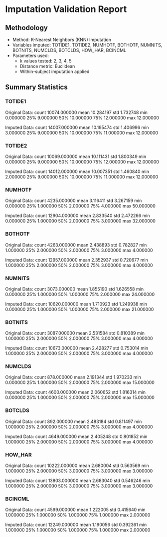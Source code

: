 # Imputation Validation Report

## Methodology

- Method: K-Nearest Neighbors (KNN) Imputation
- Variables imputed: TOTIDE1, TOTIDE2, NUMHOTF, BOTHOTF, NUMNITS, BOTNITS, NUMCLDS, BOTCLDS, HOW_HAR, BCINCML
- Parameters used:
  - k values tested: 2, 3, 4, 5
  - Distance metric: Euclidean
  - Within-subject imputation applied

## Summary Statistics

### TOTIDE1

Original Data:
count    10074.000000
mean        10.284197
std          1.732748
min          0.000000
25%          9.000000
50%         10.000000
75%         12.000000
max         12.000000

Imputed Data:
count    14007.000000
mean        10.195474
std          1.406996
min          3.000000
25%          9.000000
50%         10.000000
75%         11.000000
max         12.000000


### TOTIDE2

Original Data:
count    10069.000000
mean        10.111431
std          1.800349
min          0.000000
25%          9.000000
50%         10.000000
75%         12.000000
max         12.000000

Imputed Data:
count    14012.000000
mean        10.007351
std          1.460840
min          2.000000
25%          9.000000
50%         10.000000
75%         11.000000
max         12.000000


### NUMHOTF

Original Data:
count    4235.000000
mean        3.116411
std         3.267159
min         0.000000
25%         1.000000
50%         2.000000
75%         4.000000
max        50.000000

Imputed Data:
count    12904.000000
mean         2.833540
std          2.472266
min          0.000000
25%          1.000000
50%          2.000000
75%          3.000000
max         32.000000


### BOTHOTF

Original Data:
count    4263.000000
mean        2.438893
std         0.782827
min         1.000000
25%         2.000000
50%         2.000000
75%         3.000000
max         4.000000

Imputed Data:
count    12957.000000
mean         2.352937
std          0.720677
min          1.000000
25%          2.000000
50%          2.000000
75%          3.000000
max          4.000000


### NUMNITS

Original Data:
count    3073.000000
mean        1.855190
std         1.626558
min         0.000000
25%         1.000000
50%         1.000000
75%         2.000000
max        24.000000

Imputed Data:
count    10620.000000
mean         1.710923
std          1.249938
min          0.000000
25%          1.000000
50%          1.000000
75%          2.000000
max         21.000000


### BOTNITS

Original Data:
count    3087.000000
mean        2.531584
std         0.810389
min         1.000000
25%         2.000000
50%         2.000000
75%         3.000000
max         4.000000

Imputed Data:
count    10673.000000
mean         2.428277
std          0.753014
min          1.000000
25%          2.000000
50%          2.000000
75%          3.000000
max          4.000000


### NUMCLDS

Original Data:
count    878.000000
mean       2.191344
std        1.970233
min        0.000000
25%        1.000000
50%        2.000000
75%        2.000000
max       15.000000

Imputed Data:
count    4600.000000
mean        2.060652
std         1.816314
min         0.000000
25%         1.000000
50%         2.000000
75%         2.000000
max        15.000000


### BOTCLDS

Original Data:
count    892.000000
mean       2.483184
std        0.811497
min        1.000000
25%        2.000000
50%        2.000000
75%        3.000000
max        4.000000

Imputed Data:
count    4649.000000
mean        2.405248
std         0.801852
min         1.000000
25%         2.000000
50%         2.000000
75%         3.000000
max         4.000000


### HOW_HAR

Original Data:
count    10222.000000
mean         2.680004
std          0.563569
min          1.000000
25%          2.000000
50%          3.000000
75%          3.000000
max          3.000000

Imputed Data:
count    13803.000000
mean         2.683040
std          0.546246
min          1.000000
25%          2.000000
50%          3.000000
75%          3.000000
max          3.000000


### BCINCML

Original Data:
count    4599.000000
mean        1.222005
std         0.415640
min         1.000000
25%         1.000000
50%         1.000000
75%         1.000000
max         2.000000

Imputed Data:
count    12249.000000
mean         1.190056
std          0.392361
min          1.000000
25%          1.000000
50%          1.000000
75%          1.000000
max          2.000000


